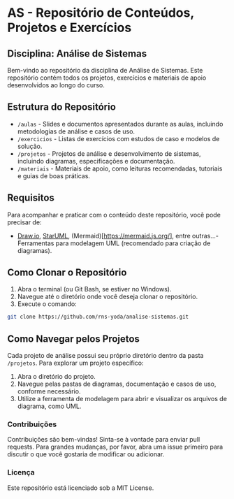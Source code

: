 # AS - Repositório de Conteúdos, Projetos e Exercícios
## Disciplina: Análise de Sistemas

Bem-vindo ao repositório da disciplina de Análise de Sistemas. Este repositório contém todos os projetos, exercícios e materiais de apoio desenvolvidos ao longo do curso.

## Estrutura do Repositório

- `/aulas` - Slides e documentos apresentados durante as aulas, incluindo metodologias de análise e casos de uso.
- `/exercicios` - Listas de exercícios com estudos de caso e modelos de solução.
- `/projetos` - Projetos de análise e desenvolvimento de sistemas, incluindo diagramas, especificações e documentação.
- `/materiais` - Materiais de apoio, como leituras recomendadas, tutoriais e guias de boas práticas.

## Requisitos

Para acompanhar e praticar com o conteúdo deste repositório, você pode precisar de:

- [Draw.io](https://app.diagrams.net/), [StarUML](http://staruml.io), (Mermaid)[https://mermaid.js.org/], entre outras...- Ferramentas para modelagem UML (recomendado para criação de diagramas). 

## Como Clonar o Repositório

1. Abra o terminal (ou Git Bash, se estiver no Windows).
2. Navegue até o diretório onde você deseja clonar o repositório.
3. Execute o comando:

```bash
git clone https://github.com/rns-yoda/analise-sistemas.git
```

## Como Navegar pelos Projetos

Cada projeto de análise possui seu próprio diretório dentro da pasta `/projetos`. Para explorar um projeto específico:

1. Abra o diretório do projeto.
2. Navegue pelas pastas de diagramas, documentação e casos de uso, conforme necessário.
3. Utilize a ferramenta de modelagem para abrir e visualizar os arquivos de diagrama, como UML.

### Contribuições

Contribuições são bem-vindas! Sinta-se à vontade para enviar pull requests. Para grandes mudanças, por favor, abra uma issue primeiro para discutir o que você gostaria de modificar ou adicionar.

### Licença

Este repositório está licenciado sob a MIT License.
